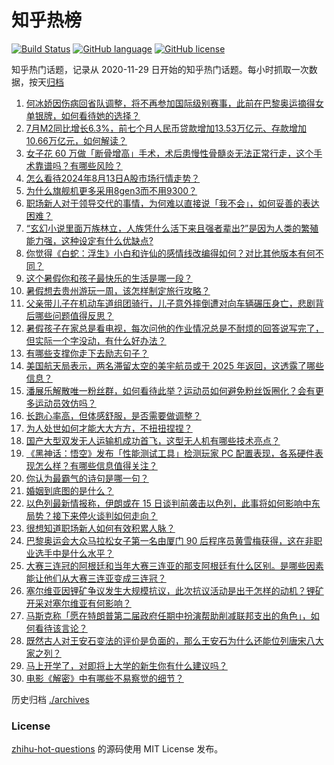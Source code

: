 # 知乎热榜
[![Build Status](https://github.com/ToWeLong/zhihu-hot-questions/workflows/CI/badge.svg)](https://github.com/ToWeLong/zhihu-hot-questions/actions)
[![GitHub language](https://img.shields.io/badge/language-golang-orange.svg)](https://golang.org/)
[![GitHub license](https://img.shields.io/github/license/ToWeLong/zhihu-hot-questions)](https://github.com/ToWeLong/zhihu-hot-questions/blob/main/LICENSE)

知乎热门话题，记录从 2020-11-29 日开始的知乎热门话题。每小时抓取一次数据，按天[归档](./archives)

<!-- BEGIN -->

1. [何冰娇因伤病回省队调整，将不再参加国际级别赛事，此前在巴黎奥运摘得女单银牌，如何看待她的选择？](https://www.zhihu.com/question/664178867)
1. [7月M2同比增长6.3%，前七个月人民币贷款增加13.53万亿元、存款增加10.66万亿元，如何解读？](https://www.zhihu.com/question/664186766)
1. [女子花 60 万做「断骨增高」手术，术后患慢性骨髓炎无法正常行走，这个手术靠谱吗？有哪些风险？](https://www.zhihu.com/question/664178818)
1. [怎么看待2024年8月13日A股市场行情走势？](https://www.zhihu.com/question/664184481)
1. [为什么旗舰机更多采用8gen3而不用9300？](https://www.zhihu.com/question/654880625)
1. [职场新人对于领导交代的事情，为何难以直接说「我不会」，如何妥善的表达困难？](https://www.zhihu.com/question/662639575)
1. [“玄幻小说里面万族林立，人族凭什么活下来且强者辈出?”是因为人类的繁殖能力强，这种设定有什么优缺点?](https://www.zhihu.com/question/663324847)
1. [你觉得《白蛇：浮生》小白和许仙的感情线改编得如何？对比其他版本有何不同？](https://www.zhihu.com/question/663864962)
1. [这个暑假你和孩子最快乐的生活是哪一段？](https://www.zhihu.com/question/663562595)
1. [暑假想去贵州游玩一周，该怎样制定旅行攻略？](https://www.zhihu.com/question/542471096)
1. [父亲带儿子在机动车道组团骑行，儿子意外摔倒遭对向车辆碾压身亡，悲剧背后哪些问题值得反思？](https://www.zhihu.com/question/664119260)
1. [暑假孩子在家总是看电视，每次问他的作业情况总是不耐烦的回答说写完了，但实际一个字没动，有什么好办法？](https://www.zhihu.com/question/663602710)
1. [有哪些支撑你走下去励志句子？](https://www.zhihu.com/question/663999649)
1. [美国航天局表示，两名滞留太空的美宇航员或于 2025 年返回，这透露了哪些信息？](https://www.zhihu.com/question/663782498)
1. [潘展乐解散唯一粉丝群，如何看待此举？运动员如何避免粉丝饭圈化？会有更多运动员效仿吗？](https://www.zhihu.com/question/664153119)
1. [长跑心率高，但体感舒服，是否需要做调整？](https://www.zhihu.com/question/663429535)
1. [为人处世如何才能大大方方，不扭扭捏捏？](https://www.zhihu.com/question/316547178)
1. [国产大型双发无人运输机成功首飞，这型无人机有哪些技术亮点？](https://www.zhihu.com/question/664015441)
1. [《黑神话：悟空》发布「性能测试工具」检测玩家 PC 配置表现，各系硬件表现怎么样？有哪些信息值得关注？](https://www.zhihu.com/question/664160122)
1. [你认为最霸气的诗句是哪一句？](https://www.zhihu.com/question/631297025)
1. [婚姻到底图的是什么？](https://www.zhihu.com/question/664152107)
1. [以色列最新情报称，伊朗或在 15 日谈判前袭击以色列，此事将如何影响中东局势？接下来停火谈判如何走向？](https://www.zhihu.com/question/664070306)
1. [很想知道职场新人如何有效积累人脉？](https://www.zhihu.com/question/663922587)
1. [巴黎奥运会大众马拉松女子第一名由厦门 90 后程序员黄雪梅获得，这在非职业选手中是什么水平？](https://www.zhihu.com/question/664001863)
1. [大赛三连冠的阿根廷和当年大赛三连亚的那支阿根廷有什么区别。是哪些因素能让他们从大赛三连亚变成三连冠？](https://www.zhihu.com/question/664130770)
1. [塞尔维亚因锂矿争议发生大规模抗议，此次抗议活动是出于怎样的动机？锂矿开采对塞尔维亚有何影响？](https://www.zhihu.com/question/663998709)
1. [马斯克称「愿在特朗普第二届政府任期中扮演帮助削减联邦支出的角色」，如何看待该言论？](https://www.zhihu.com/question/664164537)
1. [既然古人对王安石变法的评价是负面的，那么王安石为什么还能位列唐宋八大家之列？](https://www.zhihu.com/question/662555159)
1. [马上开学了，对即将上大学的新生你有什么建议吗？](https://www.zhihu.com/question/663855496)
1. [电影《解密》中有哪些不易察觉的细节？](https://www.zhihu.com/question/663332908)

<!-- END -->

历史归档 [./archives](./archives)


### License
[zhihu-hot-questions](https://github.com/towelong/zhihu-hot-questions) 的源码使用 MIT License 发布。